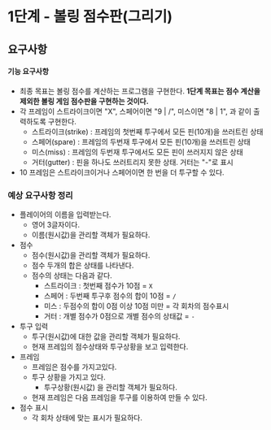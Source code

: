 # **1단계 - 볼링 점수판(그리기)**

## 요구사항

#### 기능 요구사항

- 최종 목표는 볼링 점수를 계산하는 프로그램을 구현한다. **1단계 목표는 점수 계산을 제외한 볼링 게임 점수판을 구현하는 것이다.**
- 각 프레임이 스트라이크이면 "X", 스페어이면 "9 | /", 미스이면 "8 | 1", 과 같이 출력하도록 구현한다.
  - 스트라이크(strike) : 프레임의 첫번째 투구에서 모든 핀(10개)을 쓰러트린 상태
  - 스페어(spare) : 프레임의 두번재 투구에서 모든 핀(10개)을 쓰러트린 상태
  - 미스(miss) : 프레임의 두번재 투구에서도 모든 핀이 쓰러지지 않은 상태
  - 거터(gutter) : 핀을 하나도 쓰러트리지 못한 상태. 거터는 "-"로 표시
- 10 프레임은 스트라이크이거나 스페어이면 한 번을 더 투구할 수 있다.





### 예상 요구사항 정리

- 플레이어의 이름을 입력받는다.
  - 영어 3글자이다.
  - 이름(원시값)을 관리할 객체가 필요하다.
- 점수
  - 점수(원시값)을 관리할 객체가 필요하다.
  - 점수 두개의 합은 상태를 나타낸다.
  - 점수의 상태는 다음과 같다.
    - 스트라이크 : 첫번째 점수가 10점 = `X`
    - 스페어 : 두번째 투구후 점수의 합이 10점 = `/`
    - 미스 : 두점수의 합이 0점 이상 10점 미만 = 각 회차의 점수표시
    - 거터 : 개별 점수가 0점으로 개별 점수의 상태값 = `-`
- 투구 입력
  - 투구(원시값)에 대한 값을 관리할 객체가 필요하다.
  - 현재 프레임의 점수상태와 투구상황을 보고 입력한다.
- 프레임
  - 프레임은 점수를 가지고있다.
  - 투구 상황을 가지고 있다.
    - 투구상황(원시값) 을 관리할 객체가 필요하다.
  - 현재 프레임은 다음 프레임을 투구를 이용하여 만들 수 있다.
- 점수 표시
  - 각 회차 상태에 맞는 표시가 필요하다.